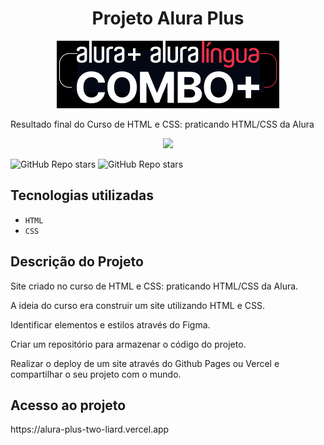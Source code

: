 <h1 align="center">Projeto Alura Plus</h1>
 
<p align="center">
<a href="https://alura-plus-two-liard.vercel.app/"><img src="https://github.com/custodiowm/alura-plus/blob/main/img/Logo%2B.png"></a>
</h1> </p>

Resultado final do Curso de HTML e CSS: praticando HTML/CSS da Alura

<p align="center">
<img src="http://img.shields.io/static/v1?label=STATUS&message=%20FINISHED&color=GREEN&style=for-the-badge"/>
</p>

<img alt="GitHub Repo stars" src="https://img.shields.io/github/stars/wmc/stars?label=Stars&style=social">
<img alt="GitHub Repo stars" src="https://img.shields.io/badge/ HTML - CSS -yellow">

## Tecnologias utilizadas

- ``HTML``
- ``CSS``

## Descrição do Projeto
<p>Site criado no curso de HTML e CSS: praticando HTML/CSS da Alura.</p>
<p>A ideia do curso era construir um site utilizando HTML e CSS.</p>
<p>Identificar elementos e estilos através do Figma.</p>
<p>Criar um repositório para armazenar o código do projeto.</p>
<p>Realizar o deploy de um site através do Github Pages ou Vercel e compartilhar o seu projeto com o mundo.</p>

## Acesso ao projeto

<P> https://alura-plus-two-liard.vercel.app </p>
